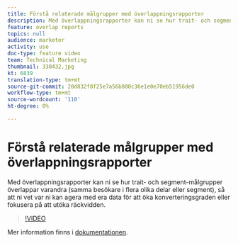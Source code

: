 ```yaml
---
title: Förstå relaterade målgrupper med överlappningsrapporter
description: Med överlappningsrapporter kan ni se hur trait- och segment-målgrupper överlappar varandra (samma besökare i flera olika delar eller segment), så att ni vet var ni kan agera med era data för att öka konverteringsgraden eller fokusera på att utöka räckvidden.
feature: overlap reports
topics: null
audience: marketer
activity: use
doc-type: feature video
team: Technical Marketing
thumbnail: 330432.jpg
kt: 6839
translation-type: tm+mt
source-git-commit: 20d832f8f25e7a56b800c36e1e0e70eb51956de0
workflow-type: tm+mt
source-wordcount: '110'
ht-degree: 0%

---
```



# Förstå relaterade målgrupper med överlappningsrapporter

Med överlappningsrapporter kan ni se hur trait- och segment-målgrupper överlappar varandra (samma besökare i flera olika delar eller segment), så att ni vet var ni kan agera med era data för att öka konverteringsgraden eller fokusera på att utöka räckvidden.

>[!VIDEO](https://video.tv.adobe.com/v/330432/?quality=12&learn=on)

Mer information finns i [dokumentationen](https://experienceleague.adobe.com/docs/audience-manager/user-guide/reporting/interactive-and-overlap-reports/dynamic-reports.html#reporting).
